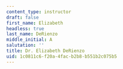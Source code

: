 ```yaml
---
content_type: instructor
draft: false
first_name: Elizabeth
headless: true
last_name: DeRienzo
middle_initial: A
salutation: ''
title: Dr. Elizabeth DeRienzo
uid: 1c0811c6-f20a-4fac-b2b8-b551b2c075b5
---
```

